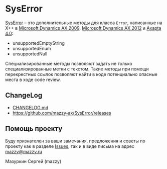 # SysError

[project]:https://github.com/mazzy-ax/SysError
[license]:https://github.com/mazzy-ax/SysError/blob/master/LICENSE
[ax2009]:ax2009
[ax2012]:ax2012
[ax4]:ax4

[SysError][project] &ndash; это дополнительные методы для класса `Error`, написанные на X++ в [Microsoft Dynamics AX 2009][ax2009], [Microsoft Dynamics AX 2012][ax2012] и [Axapta 4.0][ax4]:

* unsupportedEmptyString
* unsupportedEnum
* unsupportedNull

Специализированные методы позволяют задать не только специализированные метки с текстом. Такие методы при помощи перекрестных ссылок позволяют найти в коде потенциально опасные места в ходе code review.

## ChangeLog

* [CHANGELOG.md](CHANGELOG.md)
* <https://github.com/mazzy-ax/SysError/releases>

## Помощь проекту

Буду признателен за ваши замечания, предложения и советы по проекту как в разделе [Issues](https://github.com/mazzy-ax/SysError/issues), так и в виде письма на адрес <mazzy@mazzy.ru>

Мазуркин Сергей (mazzy)
